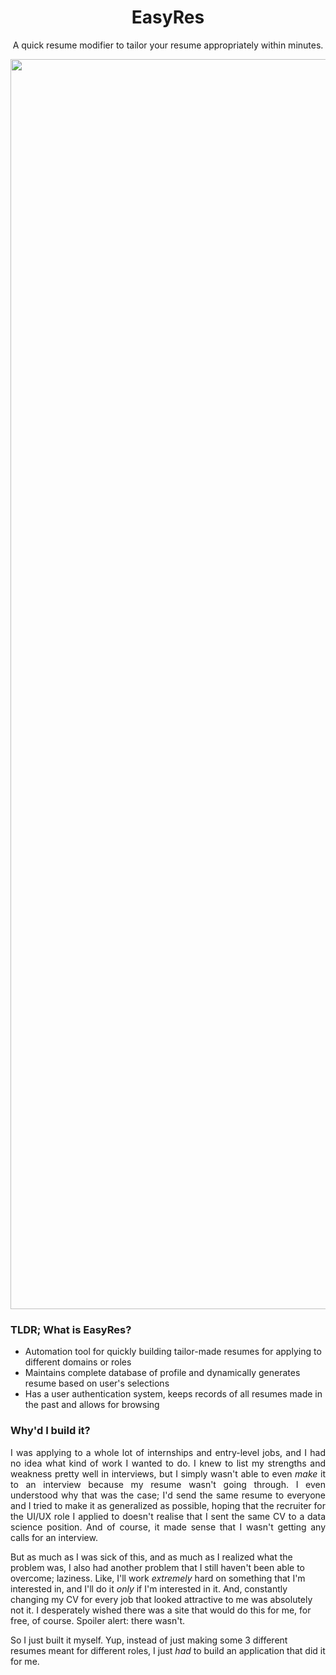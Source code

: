 <h1 align="center"> EasyRes </h1>

<p align="center"> A quick resume modifier to tailor your resume appropriately within minutes. </p>

<img src="https://25.media.tumblr.com/tumblr_lycevj5uii1r621gdo1_500.gif" width="2000">

<h3> TLDR; What is <b>EasyRes</b>?</h3>
<ul>
  <li>Automation tool for quickly building tailor-made resumes for applying to different domains or roles</li>
  <li>Maintains complete database of profile and dynamically generates resume based on user's selections</li>
  <li>Has a user authentication system, keeps records of all resumes made in the past and allows for browsing</li>
</ul>

<h3> Why'd I build it? </h3>
<p align="justify"> 
  I was applying to a whole lot of internships and entry-level jobs, and I had no idea what kind of work I wanted to do. I knew to list my strengths and weakness pretty well in interviews, but I simply wasn't able to even <em>make</em> it to an interview because my resume wasn't going through. I even understood why that was the case; I'd send the same resume to everyone and I tried to make it as generalized as possible, hoping that the recruiter for the UI/UX role I applied to doesn't realise that I sent the same CV to a data science position. And of course, it made sense that I wasn't getting any calls for an interview.
  
  But as much as I was sick of this, and as much as I realized what the problem was, I also had another problem that I still haven't been able to overcome; laziness. Like, I'll work <em>extremely</em> hard on something that I'm interested in, and I'll do it <em>only</em> if I'm interested in it. And, constantly changing my CV for every job that looked attractive to me was absolutely not it. I desperately wished there was a site that would do this for me, for free, of course. Spoiler alert: there wasn't.
  
  So I just built it myself. Yup, instead of just making some 3 different resumes meant for different roles, I just <em>had</em> to build an application that did it for me.
</p>
